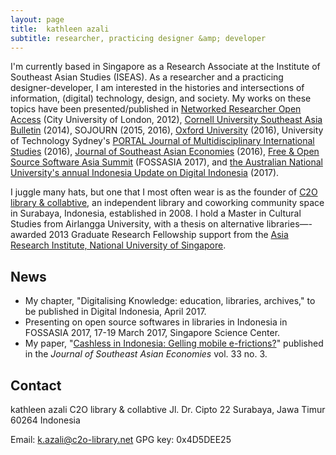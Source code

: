 ```yaml
---
layout: page
title:  kathleen azali
subtitle: researcher, practicing designer &amp; developer
---
```


I'm currently based in Singapore as a Research Associate at the Institute of Southeast Asian Studies (ISEAS). As a researcher and a practicing designer-developer, I am interested in the histories and intersections of information, (digital) technology, design, and society. My works on these topics have been presented/published in [Networked Researcher Open Access](http://openaccess.city.ac.uk/8419/) (City University of London, 2012), [Cornell University Southeast Asia Bulletin](https://seap.einaudi.cornell.edu/publication/2014-spring-e-bulletin) (2014), SOJOURN (2015, 2016), [Oxford University](http://projectsoutheastasia.com/) (2016), University of Technology Sydney's [PORTAL Journal of Multidisciplinary International Studies](http://epress.lib.uts.edu.au/journals/index.php/portal/article/view/5024/5495) (2016), [Journal of Southeast Asian Economies](https://muse.jhu.edu/article/647394) (2016), [Free & Open Source Software Asia Summit](http://2017.fossasia.org/) (FOSSASIA 2017), and [the Australian National University's annual Indonesia Update on Digital Indonesia](http://www.newmandala.org/digital-indonesia/) (2017).

I juggle many hats, but one that I most often wear is as the founder of [C2O library & collabtive](https://c2o-library.net), an independent library and coworking community space in Surabaya, Indonesia, established in 2008. I hold a Master in Cultural Studies from Airlangga University, with a thesis on alternative libraries—-awarded 2013 Graduate Research Fellowship support from the [Asia Research Institute, National University of Singapore](https://ari.nus.edu.sg/).

## News

- My chapter, "Digitalising Knowledge: education, libraries, archives," to be published in Digital Indonesia, April 2017.
- Presenting on open source softwares in libraries in Indonesia in FOSSASIA 2017, 17-19 March 2017, Singapore Science Center.
- My paper, "[Cashless in Indonesia: Gelling mobile e-frictions?](https://muse.jhu.edu/article/647394)" published in the _Journal of Southeast Asian Economies_ vol. 33 no. 3.

## Contact

kathleen azali
C2O library &amp; collabtive
Jl. Dr. Cipto 22
Surabaya, Jawa Timur 60264
Indonesia

Email: k.azali@c2o-library.net
GPG key: 0x4D5DEE25

